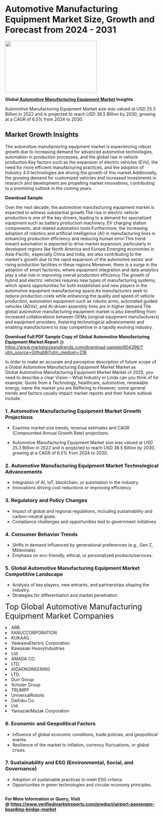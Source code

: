<H1>Automotive Manufacturing Equipment Market Size, Growth and Forecast from 2024 - 2031</H1><img class="aligncenter size-medium wp-image-584254" src="https://thirdeyenews.in/wp-content/uploads/2024/09/Global-Market-Research-300x168.jpeg" alt="" width="300" height="168" /><p><strong>Global&nbsp;<a href="https://www.marketsizeandtrends.com/download-sample/804396/?utm_source=Github8j?utm_medium=218">Automotive Manufacturing Equipment Market</a> Insights</strong></p><p>Automotive Manufacturing Equipment Market size was valued at USD 25.3 Billion in 2022 and is projected to reach USD 38.5 Billion by 2030, growing at a CAGR of 6.5% from 2024 to 2030.</p><p><h2>Market Growth Insights</h2> <p>The automotive manufacturing equipment market is experiencing robust growth due to increasing demand for advanced automotive technologies, automation in production processes, and the global rise in vehicle production.Key factors such as the expansion of electric vehicles (EVs), the need for more efficient manufacturing practices, and the adoption of Industry 4.0 technologies are driving the growth of this market.Additionally, the growing demand for customized vehicles and increased investments in research and development are propelling market innovations, contributing to a promising outlook in the coming years.</p> <p><strong>Download Sample</strong></p> <p>Over the next decade, the automotive manufacturing equipment market is expected to witness substantial growth.The rise in electric vehicle production is one of the key drivers, leading to a demand for specialized equipment such as battery production machinery, EV charging station components, and related automation tools.Furthermore, the increasing adoption of robotics and artificial intelligence (AI) in manufacturing lines is enhancing production efficiency and reducing human error.This trend toward automation is expected to drive market expansion, particularly in developed regions like North America and Europe.Emerging economies in Asia-Pacific, especially China and India, are also contributing to the market's growth due to the rapid expansion of the automotive sector and rising production facilities in these regions.Moreover, there is a surge in the adoption of smart factories, where equipment integration and data analytics play a vital role in improving overall production efficiency.The growth of hybrid and electric vehicles requires new types of manufacturing systems, which opens opportunities for both established and new players in the automotive equipment manufacturing space.As manufacturers seek to reduce production costs while enhancing the quality and speed of vehicle production, automation equipment such as robotic arms, automated guided vehicles (AGVs), and AI-driven assembly lines are in higher demand.The global automotive manufacturing equipment market is also benefiting from increased collaborations between OEMs (original equipment manufacturers) and equipment providers, fostering technological advancements and enabling manufacturers to stay competitive in a rapidly evolving industry.</p> <p><span class=""><strong>Download Full PDF Sample Copy of Global Automotive Manufacturing Equipment Market Report</strong> @ <a href="https://www.marketsizeandtrends.com/download-sample/804396/?utm_source=Github8j?utm_medium=218" target="_blank">https://www.marketsizeandtrends.com/download-sample/804396/?utm_source=Github8j?utm_medium=218</a></span></p><p>In order to make an accurate and perceptive description of future scope of a Global&nbsp;Automotive Manufacturing Equipment Market Market as Global&nbsp;Automotive Manufacturing Equipment Market Market of 2025, you need to describe a clear Vision &ndash; What Industry or Linda can you think of for example: Quote from a Technology, healthcare, automotive, renewable energy, name the market you are Reffering to.However, some general trends and factors usually impact market reports and their future outlook include:</p><h3>1.&nbsp;<strong>Automotive Manufacturing Equipment Market Growth Projections</strong></h3><ul><li>Examine market size trends, revenue estimates and CAGR (Compounded Annual Growth Rate) projections.</li><li><p>Automotive Manufacturing Equipment Market size was valued at USD 25.3 Billion in 2022 and is projected to reach USD 38.5 Billion by 2030, growing at a CAGR of 6.5% from 2024 to 2030.</p></li></ul><h3>2.&nbsp;<strong>Automotive Manufacturing Equipment Market Technological Advancements</strong></h3><ul><li>Integration of AI, IoT, blockchain, or automation in the industry.</li><li>Innovations driving cost reductions or improving efficiency.</li></ul><h3>3.&nbsp;<strong>Regulatory and Policy Changes</strong></h3><ul><li>Impact of global and regional regulations, including sustainability and carbon-neutral goals.</li><li>Compliance challenges and opportunities tied to government initiatives.</li></ul><h3>4.&nbsp;<strong>Consumer Behavior Trends</strong></h3><ul><li>Shifts in demand influenced by generational preferences (e.g., Gen Z, Millennials).</li><li>Emphasis on eco-friendly, ethical, or personalized products/services.</li></ul><h3>5.&nbsp;<strong>Global Automotive Manufacturing Equipment Market Competitive Landscape</strong></h3><ul><li>Analysis of key players, new entrants, and partnerships shaping the industry.</li><li>Strategies for differentiation and market penetration.</li></ul><p data-pm-slice="1 1 []"><span style="color: inherit; font-family: inherit; font-size: 25px;">Top Global Automotive Manufacturing Equipment Market Companies</span></p><div class="" data-test-id=""><p><li>ABB</li><li> FANUCCORPORATION</li><li> KUKAAG</li><li> YaskawaElectric Corporation</li><li> Kawasaki HeavyIndustries</li><li> Ltd</li><li> AMADA CO.</li><li>LTD.</li><li> AIDAENGINEERING</li><li>LTD.</li><li> Durr Group</li><li> Schuler Group</li><li> TRUMPF</li><li> UniversalRobots</li><li> Daifuku Co.</li><li>Ltd.</li><li> YamazakiMazak Corporation</li></p></div><h3>6.&nbsp;<strong>Economic and Geopolitical Factors</strong></h3><ul><li>Influence of global economic conditions, trade policies, and geopolitical events.</li><li>Resilience of the market to inflation, currency fluctuations, or global crises.</li></ul><h3>7.&nbsp;<strong>Sustainability and ESG (Environmental, Social, and Governance)</strong></h3><ul><li>Adoption of sustainable practices to meet ESG criteria.</li><li>Opportunities in green technologies and circular economy principles.</li></ul><h2><strong style="font-size: 14px;">For More Information or Query, Visit @&nbsp;</strong><a style="background-color: #ffffff; font-size: 14px;" href="https://www.marketsizeandtrends.com/report/automotive-manufacturing-equipment-market/" target="_blank">https://www.verifiedmarketreports.com/product/airport-passenger-boarding-bridge-market</a></h2>